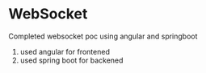 # WebSocket
Completed websocket poc using angular and springboot
1) used angular for frontened
2) used spring boot for backened